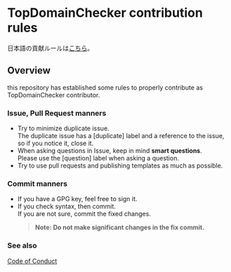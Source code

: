 # TopDomainChecker contribution rules

日本語の貢献ルールは[こちら](CONTRIBUTING-ja.md)。

## Overview

this repository has established some rules to properly contribute as TopDomainChecker contributor.   

### Issue, Pull Request manners

- Try to minimize duplicate issue.  
  The duplicate issue has a \[duplicate\] label and a reference to the issue, so if you notice it, close it.
- When asking questions in Issue, keep in mind **smart questions**.  
  Please use the \[question\] label when asking a question.
- Try to use pull requests and publishing templates as much as possible.  

### Commit manners

- If you have a GPG key, feel free to sign it.
- If you check syntax, then commit.  
  If you are not sure, commit the fixed changes.
  > **Note: Do not make significant changes in the fix commit.**

### See also

[Code of Conduct](CODE_OF_CONDUCT.md)
